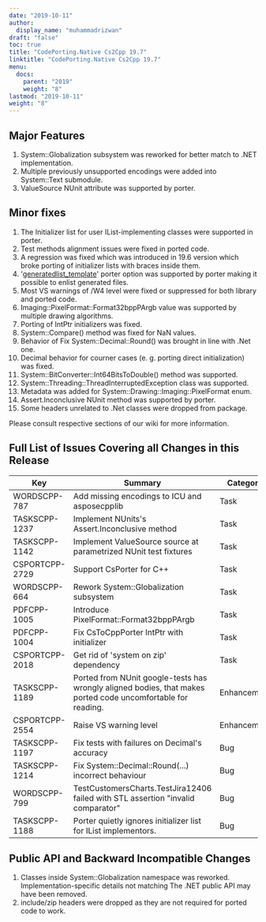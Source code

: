 ```yaml
---
date: "2019-10-11"
author:
  display_name: "muhammadrizwan"
draft: "false"
toc: true
title: "CodePorting.Native Cs2Cpp 19.7"
linktitle: "CodePorting.Native Cs2Cpp 19.7"
menu:
  docs:
    parent: "2019"
    weight: "8"
lastmod: "2019-10-11"
weight: "8"
---
```


## Major Features ##

1. System::Globalization subsystem was reworked for better match to .NET implementation.
1. Multiple previously unsupported encodings were added into System::Text submodule.
1. ValueSource NUnit attribute was supported by porter.

## Minor fixes ##

1. The Initializer list for user IList-implementing classes were supported in porter.
1. Test methods alignment issues were fixed in ported code.
1. A regression was fixed which was introduced in 19.6 version which broke porting of initializer lists with braces inside them.
1. '[generatedlist_template](https://docs.codeporting.com/native/cs2cpp/developer-guide/codeporting-native-cs2cpp-configuration-file/configuration-file-options/#Hgeneratedlist_template)' porter option was supported by porter making it possible to enlist generated files.
1. Most VS warnings of /W4 level were fixed or suppressed for both library and ported code.
1. Imaging::PixelFormat::Format32bppPArgb value was supported by multiple drawing algorithms.
1. Porting of IntPtr initializers was fixed.
1. System::Compare() method was fixed for NaN values.
1. Behavior of Fix System::Decimal::Round() was brought in line with .Net one.
1. Decimal behavior for courner cases (e. g. porting direct initialization) was fixed.
1. System::BitConverter::Int64BitsToDouble() method was supported.
1. System::Threading::ThreadInterruptedException class was supported.
1. Metadata was added for System::Drawing::Imaging::PixelFormat enum.
1. Assert.Inconclusive NUnit method was supported by porter.
1. Some headers unrelated to .Net classes were dropped from package.

Please consult respective sections of our wiki for more information.

## Full List of Issues Covering all Changes in this Release ##

| Key | Summary | Category
---| ---|  ---|
| WORDSCPP-787 | Add missing encodings to ICU and asposecpplib | Task
| TASKSCPP-1237 | Implement NUnits's Assert.Inconclusive method | Task
|TASKSCPP-1142 | Implement ValueSource source at parametrized NUnit test fixtures | Task
| CSPORTCPP-2729 | Support CsPorter for C++ | Task |
| WORDSCPP-664 | Rework System::Globalization subsystem | Task |
| PDFCPP-1005 | Introduce PixelFormat::Format32bppPArgb | Task |
| PDFCPP-1004 | Fix CsToCppPorter IntPtr with initializer | Task |
| CSPORTCPP-2018 | Get rid of 'system on zip' dependency | Task
| TASKSCPP-1189 | Ported from NUnit google-tests has wrongly aligned bodies, that makes ported code uncomfortable for reading. | Enhancement
| CSPORTCPP-2554 | Raise VS warning level | Enhancement
| TASKSCPP-1197 | Fix tests with failures on Decimal's accuracy | Bug
| TASKSCPP-1214 | Fix System::Decimal::Round(...) incorrect behaviour| Bug
| WORDSCPP-799 | TestCustomersCharts.TestJira12406 failed with STL assertion "invalid comparator" | Bug
| TASKSCPP-1188 | Porter quietly ignores initializer list for IList implementors. | Bug

## Public API and Backward Incompatible Changes ##

1. Classes inside System::Globalization namespace was reworked. Implementation-specific details not matching The .NET public API may have been removed.
1. include/zip headers were dropped as they are not required for ported code to work.
